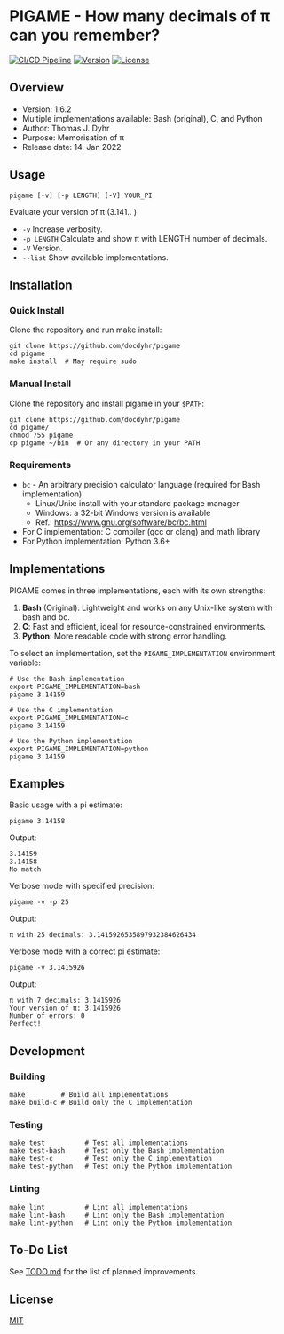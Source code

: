 # PIGAME - How many decimals of π can you remember?

[![CI/CD Pipeline](https://github.com/docdyhr/pigame/workflows/CI%2FCD%20Pipeline/badge.svg)](https://github.com/docdyhr/pigame/actions/workflows/ci.yml)
[![Version](https://img.shields.io/badge/version-1.6.2-blue)](https://github.com/docdyhr/pigame/blob/master/src/VERSION)
[![License](https://img.shields.io/badge/license-MIT-green)](https://github.com/docdyhr/pigame/blob/master/LICENSE)

## Overview

* Version: 1.6.2
* Multiple implementations available: Bash (original), C, and Python
* Author: Thomas J. Dyhr
* Purpose: Memorisation of π
* Release date: 14. Jan 2022

## Usage

```
pigame [-v] [-p LENGTH] [-V] YOUR_PI
```

Evaluate your version of π (3.141.. )

* `-v` Increase verbosity.
* `-p LENGTH` Calculate and show π with LENGTH number of decimals.
* `-V` Version.
* `--list` Show available implementations.

## Installation

### Quick Install

Clone the repository and run make install:

```shell
git clone https://github.com/docdyhr/pigame
cd pigame
make install  # May require sudo
```

### Manual Install

Clone the repository and install pigame in your `$PATH`:

```shell
git clone https://github.com/docdyhr/pigame
cd pigame/
chmod 755 pigame
cp pigame ~/bin  # Or any directory in your PATH
```

### Requirements

* `bc` - An arbitrary precision calculator language (required for Bash implementation)
  * Linux/Unix: install with your standard package manager
  * Windows: a 32-bit Windows version is available
  * Ref.: https://www.gnu.org/software/bc/bc.html
* For C implementation: C compiler (gcc or clang) and math library
* For Python implementation: Python 3.6+

## Implementations

PIGAME comes in three implementations, each with its own strengths:

1. **Bash** (Original): Lightweight and works on any Unix-like system with bash and bc.
2. **C**: Fast and efficient, ideal for resource-constrained environments.
3. **Python**: More readable code with strong error handling.

To select an implementation, set the `PIGAME_IMPLEMENTATION` environment variable:

```shell
# Use the Bash implementation
export PIGAME_IMPLEMENTATION=bash
pigame 3.14159

# Use the C implementation
export PIGAME_IMPLEMENTATION=c
pigame 3.14159

# Use the Python implementation
export PIGAME_IMPLEMENTATION=python
pigame 3.14159
```

## Examples

Basic usage with a pi estimate:

```shell
pigame 3.14158
```

Output:
```
3.14159
3.14158
No match
```

Verbose mode with specified precision:

```shell
pigame -v -p 25
```

Output:
```
π with 25 decimals: 3.1415926535897932384626434
```

Verbose mode with a correct pi estimate:

```shell
pigame -v 3.1415926
```

Output:
```
π with 7 decimals: 3.1415926
Your version of π: 3.1415926
Number of errors: 0
Perfect!
```

## Development

### Building

```shell
make         # Build all implementations
make build-c # Build only the C implementation
```

### Testing

```shell
make test          # Test all implementations
make test-bash     # Test only the Bash implementation
make test-c        # Test only the C implementation
make test-python   # Test only the Python implementation
```

### Linting

```shell
make lint          # Lint all implementations
make lint-bash     # Lint only the Bash implementation
make lint-python   # Lint only the Python implementation
```

## To-Do List

See [TODO.md](https://github.com/docdyhr/pigame/blob/master/TODO.md) for the list of planned improvements.

## License

[MIT](https://github.com/docdyhr/pigame/blob/master/LICENSE)